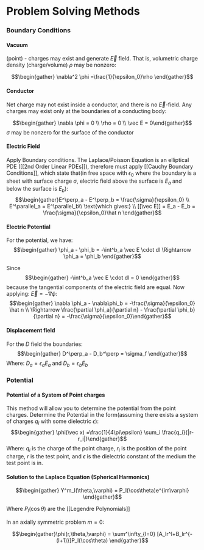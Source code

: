 # Problem Solving Methods
### Boundary Conditions

#### Vacuum 
(point) - charges may exist and generate $\vec E$ field. That is, volumetric charge density (charge/volume) $\rho$ may be nonzero: 

$$\begin{gather} \nabla^2 \phi =\frac{1}{\epsilon_0}\rho \end{gather}$$

#### Conductor 
Net charge may not exist inside a conductor, and there is no $\vec E$-field. Any charges may exist only at the boundaries of a conducting body:

$$\begin{gather} \nabla \phi = 0 \\ \rho = 0 \\ \vec E = 0\end{gather}$$ $\sigma$ may be nonzero for the surface of the conductor
#### Electric Field
Apply Boundary conditions. The Laplace/Poisson Equation is an elliptical PDE ([[2nd Order Linear PDEs]]), therefore must apply [[Cauchy Boundary Conditions]], which state that(in free space with $\epsilon_0$ where the boundary is a sheet with surface charge $\sigma$, electric field above the surface is $E_a$ and below the surface is $E_b$): $$\begin{gather}E^\perp_a - E^\perp_b = \frac{\sigma}{\epsilon_0} \\ E^\parallel_a = E^\parallel_b\\ \text{which gives:} \\ [[\vec E]] = E_a - E_b = \frac{\sigma}{\epsilon_0}\hat n  \end{gather}$$ 

#### Electric Potential
For the potential, we have: $$\begin{gather} \phi_a - \phi_b = -\int^b_a \vec E \cdot dl \Rightarrow \phi_a = \phi_b \end{gather}$$ 

Since $$\begin{gather} -\int^b_a \vec E \cdot dl = 0 \end{gather}$$ because the tangential components of the electric field are equal. Now applying: $\vec E = -\nabla \phi$: $$\begin{gather} \nabla \phi_a - \nabla\phi_b = -\frac{\sigma}{\epsilon_0} \hat n \\ \Rightarrow \frac{\partial \phi_a}{\partial n} - \frac{\partial \phi_b}{\partial n} = -\frac{\sigma}{\epsilon_0}\end{gather}$$ 

#### Displacement field
For the $D$ field the boundaries: $$\begin{gather} D^\perp_a - D_b^\perp = \sigma_f \end{gather}$$ Where: $D_a = \epsilon_aE_a$ and $D_b = \epsilon_bE_b$

### Potential
#### Potential of a System of Point charges
This method will allow you to determine the potential from the point charges. Determine the Potential in the form(assuming there exists a system of  charges $q_i$ with some dielectric $\epsilon$): $$\begin{gather} \phi(\vec x) =\frac{1}{4\pi\epsilon} \sum_i \frac{q_i}{|r-r_i|}\end{gather}$$ Where: $q_i$ is the charge of the point charge, $r_i$ is the position of the point charge, $r$ is the test point, and $\epsilon$ is the dielectric constant of the medium the test point is in.

#### Solution to the Laplace Equation (Spherical Harmonics)

$$\begin{gather} Y^m_l(\theta,\varphi) = P_l(\cos\theta)e^{im\varphi} \end{gather}$$ 

Where $P_l(\cos\theta)$ are the [[Legendre Polynomials]]

In an axially symmetric problem $m=0$: 

$$\begin{gather}\phi(r,\theta,\varphi) = \sum^\infty_{l=0} [A_lr^l+B_lr^{-(l+1)}]P_l(\cos\theta) \end{gather}$$